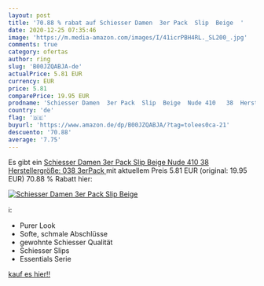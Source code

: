 ```yaml
---
layout: post
title: '70.88 % rabat auf Schiesser Damen  3er Pack  Slip  Beige  '
date: 2020-12-25 07:35:46
image: 'https://m.media-amazon.com/images/I/41icrPBH4RL._SL200_.jpg'
comments: true
category: ofertas
author: ring
slug: 'B00JZQABJA-de'
actualPrice: 5.81 EUR
currency: EUR
price: 5.81
comparePrice: 19.95 EUR
prodname: 'Schiesser Damen  3er Pack  Slip  Beige  Nude 410   38  Herstellergröße: 038   3erPack '
country: 'de'
flag: '🇩🇪'
buyurl: 'https://www.amazon.de/dp/B00JZQABJA/?tag=tolees0ca-21'
descuento: '70.88'
average: '7.75'
---
```


Es gibt ein [Schiesser Damen  3er Pack  Slip  Beige  Nude 410   38  Herstellergröße: 038   3erPack ](https://www.amazon.de/dp/B00JZQABJA/?tag=tolees0ca-21) mit aktuellem Preis 5.81 EUR (original: 19.95 EUR) 70.88 % Rabatt hier:

[![Schiesser Damen  3er Pack  Slip  Beige  ](https://m.media-amazon.com/images/I/41icrPBH4RL._SL200_.jpg)](https://www.amazon.de/dp/B00JZQABJA/?tag=tolees0ca-21)

ℹ️:

- Purer Look
- Softe, schmale Abschlüsse
- gewohnte Schiesser Qualität
- Schiesser Slips
- Essentials Serie

[kauf es hier!!](https://www.amazon.de/dp/B00JZQABJA/?tag=tolees0ca-21)
